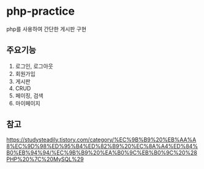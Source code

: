 # php-practice

php를 사용하여 간단한 게시판 구현

## 주요기능

1. 로그인, 로그아웃
2. 회원가입
3. 게시판
4. CRUD
5. 페이징, 검색
6. 마이페이지

## 참고

https://studysteadily.tistory.com/category/%EC%9B%B9%20%EB%AA%A8%EC%9D%98%ED%95%B4%ED%82%B9%20%EC%8A%A4%ED%84%B0%EB%94%94/%EC%9B%B9%20%EA%B0%9C%EB%B0%9C%20%28PHP%20%7C%20MySQL%29
